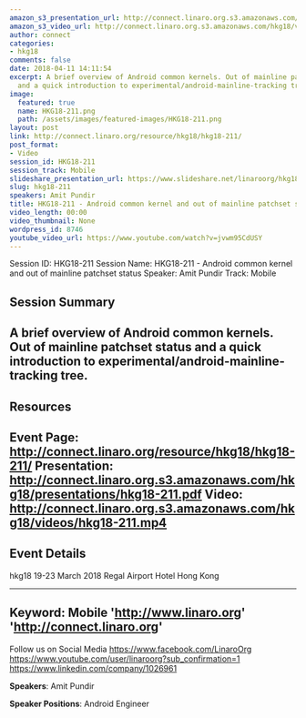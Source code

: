 ```yaml
---
amazon_s3_presentation_url: http://connect.linaro.org.s3.amazonaws.com/hkg18/presentations/hkg18-211.pdf
amazon_s3_video_url: http://connect.linaro.org.s3.amazonaws.com/hkg18/videos/hkg18-211.mp4
author: connect
categories:
- hkg18
comments: false
date: 2018-04-11 14:11:54
excerpt: A brief overview of Android common kernels. Out of mainline patchset status
  and a quick introduction to experimental/android-mainline-tracking tree.
image:
  featured: true
  name: HKG18-211.png
  path: /assets/images/featured-images/HKG18-211.png
layout: post
link: http://connect.linaro.org/resource/hkg18/hkg18-211/
post_format:
- Video
session_id: HKG18-211
session_track: Mobile
slideshare_presentation_url: https://www.slideshare.net/linaroorg/hkg18211-android-common-kernel-and-out-of-mainline-patchset-status
slug: hkg18-211
speakers: Amit Pundir
title: HKG18-211 - Android common kernel and out of mainline patchset status
video_length: 00:00
video_thumbnail: None
wordpress_id: 8746
youtube_video_url: https://www.youtube.com/watch?v=jvwm95CdUSY
---
```


Session ID: HKG18-211
Session Name: HKG18-211 - Android common kernel and out of mainline patchset status
Speaker: Amit Pundir
Track: Mobile


## Session Summary
A brief overview of Android common kernels. Out of mainline patchset status and a quick introduction to experimental/android-mainline-tracking tree.
---------------------------------------------------
## Resources
Event Page: http://connect.linaro.org/resource/hkg18/hkg18-211/
Presentation: http://connect.linaro.org.s3.amazonaws.com/hkg18/presentations/hkg18-211.pdf
Video: http://connect.linaro.org.s3.amazonaws.com/hkg18/videos/hkg18-211.mp4
 ---------------------------------------------------
## Event Details
hkg18
19-23 March 2018 
Regal Airport Hotel Hong Kong

---------------------------------------------------
Keyword: Mobile
'http://www.linaro.org'
'http://connect.linaro.org'
---------------------------------------------------
Follow us on Social Media
https://www.facebook.com/LinaroOrg
https://www.youtube.com/user/linaroorg?sub_confirmation=1
https://www.linkedin.com/company/1026961

**Speakers**: Amit Pundir

**Speaker Positions**: Android Engineer
